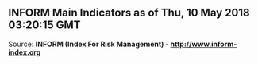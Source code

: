 ## INFORM Main Indicators as of Thu, 10 May 2018 03:20:15 GMT

Source: **INFORM (Index For Risk Management) - http://www.inform-index.org**